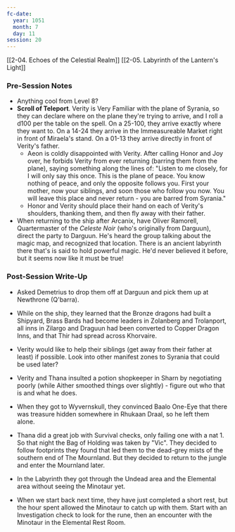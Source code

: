 ```yaml
---
fc-date:
  year: 1051
  month: 7
  day: 11
session: 20
---
```

[[2-04. Echoes of the Celestial Realm]] [[2-05. Labyrinth of the Lantern's Light]]

### Pre-Session Notes

* Anything cool from Level 8?
* **Scroll of Teleport**. Verity is Very Familiar with the plane of Syrania, so they can declare where on the plane they're trying to arrive, and I roll a d100 per the table on the spell. On a 25-100, they arrive exactly where they want to. On a 14-24 they arrive in the Immeasureable Market right in front of Miraela's stand. On a 01-13 they arrive directly in front of Verity's father.
	* Aeon is coldly disappointed with Verity. After calling Honor and Joy over, he forbids Verity from ever returning (barring them from the plane), saying something along the lines of: "Listen to me closely, for I will only say this once. This is the plane of peace. You know nothing of peace, and only the opposite follows you. First your mother, now your siblings, and soon those who follow you now. You will leave this place and never return - you are barred from Syrania."
	* Honor and Verity should place their hand on each of Verity's shoulders, thanking them, and then fly away with their father.
* When returning to the ship after Arcanix, have Oliver Ramorell, Quartermaster of the *Celeste Noir* (who's originally from Darguun), direct the party to Darguun. He's heard the group talking about the magic map, and recognized that location. There is an ancient labyrinth there that's is said to hold powerful magic. He'd never believed it before, but it seems now like it must be true!

### Post-Session Write-Up

- Asked Demetrius to drop them off at Darguun and pick them up at Newthrone (Q'barra).
- While on the ship, they learned that the Bronze dragons had built a Shipyard, Brass Bards had become leaders in Zolanberg and Trolanport, all inns in Zilargo and Draguun had been converted to Copper Dragon Inns, and that Thir had spread across Khorvaire.


- Verity would like to help their siblings (get away from their father at least) if possible. Look into other manifest zones to Syrania that could be used later?
- Verity and Thana insulted a potion shopkeeper in Sharn by negotiating poorly (while Aither smoothed things over slightly) - figure out who that is and what he does.
- When they got to Wyvernskull, they convinced Baalo One-Eye that there was treasure hidden somewhere in Rhukaan Draal, so he left them alone.
- Thana did a great job with Survival checks, only failing one with a nat 1. So that night the Bag of Holding was taken by "Vic". They decided to follow footprints they found that led them to the dead-grey mists of the southern end of The Mournland. But they decided to return to the jungle and enter the Mournland later.
- In the Labyrinth they got through the Undead area and the Elemental area without seeing the Minotaur yet.
- When we start back next time, they have just completed a short rest, but the hour spent allowed the Minotaur to catch up with them. Start with an Investigation check to look for the rune, then an encounter with the Minotaur in the Elemental Rest Room.
